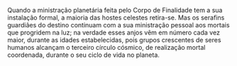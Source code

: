 ﻿Quando a ministração planetária feita pelo Corpo de Finalidade tem a sua instalação formal, a maioria das hostes celestes retira-se. Mas os serafins guardiães do destino continuam com a sua ministração pessoal aos mortais que progridem na luz; na verdade esses anjos vêm em número cada vez maior, durante as idades estabelecidas, pois grupos crescentes de seres humanos alcançam o terceiro círculo cósmico, de realização mortal coordenada, durante o seu ciclo de vida no planeta.